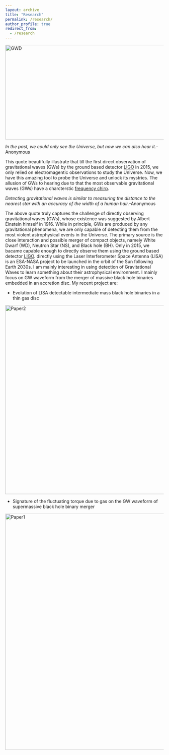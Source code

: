 ```yaml
---
layout: archive
title: "Research"
permalink: /research/
author_profile: true
redirect_from:
  - /research
---
```

<img class="img-responsive" src="https://muditgarg96.github.io/images/GW_dephased.png" title="GWD" width="900" height="300">

<i>In the past, we could only see the Universe, but now we can also hear it.</i>-Anonymous

This quote beautifully illustrate that till the first direct observation of gravitational waves (GWs) by the ground based detector <a href="https://www.ligo.org/">LIGO</a> in 2015, we only relied on electromagentic observations to study the Universe. Now, we have this amazing tool to probe the Universe and unlock its mystries. The allusion of GWs to hearing due to that the most observable gravitational waves (GWs) have a charcterstic <a href="https://www.youtube.com/watch?v=TWqhUANNFXw"> frequency chirp</a>.

<i>Detecting gravitational waves is similar to measuring the distance to the nearest star with an accuracy of the width of a human hair.</i>-Anonymous

The above quote truly captures the challenge of directly observing gravitational waves (GWs), whose existence was suggested by Albert Einstein himself in 1916. While in principle, GWs are produced by any gravitational phenomena, we are only capable of detecting them from the most violent astrophysical events in the Universe. The primary source is the close interaction and possible merger of compact objects, namely White Dwarf (WD), Neutron Star (NS), and Black hole (BH). Only in 2015, we bacame capable enough to directly observe them using the ground based detector <a href="https://www.ligo.org/">LIGO</a>.  directly using the  Laser Interferometer Space Antenna (LISA) is an ESA-NASA project to be launched in the orbit of the Sun following Earth 2030s. I am mainly interesting in using detection of Gravitational Waves to learn something about their astrophysical environment. I mainly focus on GW waveform from the merger of massive black hole binaries embedded in an accretion disc. My recent project are:

* Evolution of LISA detectable intermediate mass black hole binaries in a thin gas disc<br>
<img class="img-responsive" src="https://muditgarg96.github.io/images/Paper2.png" title="Paper2" width="600">

* Signature of the fluctuating torque due to gas on the GW waveform of supermassive black hole binary merger <br>
<img class="img-responsive" src="https://muditgarg96.github.io/images/Paper1.png" title="Paper1" width="750">
